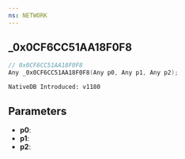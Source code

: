 ```yaml
---
ns: NETWORK
---
```

## _0x0CF6CC51AA18F0F8

```c
// 0x0CF6CC51AA18F0F8
Any _0x0CF6CC51AA18F0F8(Any p0, Any p1, Any p2);
```

```
NativeDB Introduced: v1180
```

## Parameters
* **p0**:
* **p1**:
* **p2**:
